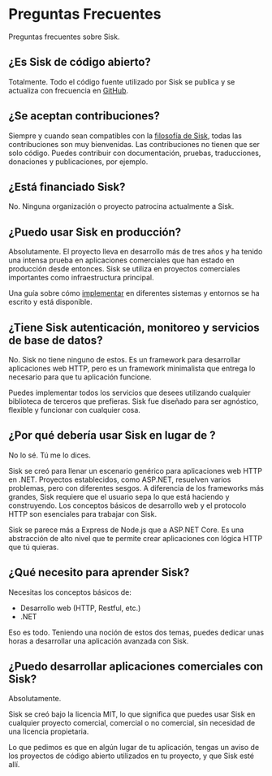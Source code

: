 # Preguntas Frecuentes

Preguntas frecuentes sobre Sisk.

## ¿Es Sisk de código abierto?

Totalmente. Todo el código fuente utilizado por Sisk se publica y se actualiza con frecuencia en [GitHub](https://github.com/sisk-http).

## ¿Se aceptan contribuciones?

Siempre y cuando sean compatibles con la [filosofía de Sisk](/), todas las contribuciones son muy bienvenidas. Las contribuciones no tienen que ser solo código. Puedes contribuir con documentación, pruebas, traducciones, donaciones y publicaciones, por ejemplo.

## ¿Está financiado Sisk?

No. Ninguna organización o proyecto patrocina actualmente a Sisk.

## ¿Puedo usar Sisk en producción?

Absolutamente. El proyecto lleva en desarrollo más de tres años y ha tenido una intensa prueba en aplicaciones comerciales que han estado en producción desde entonces. Sisk se utiliza en proyectos comerciales importantes como infraestructura principal.

Una guía sobre cómo [implementar](/docs/es/deploying) en diferentes sistemas y entornos se ha escrito y está disponible.

## ¿Tiene Sisk autenticación, monitoreo y servicios de base de datos?

No. Sisk no tiene ninguno de estos. Es un framework para desarrollar aplicaciones web HTTP, pero es un framework minimalista que entrega lo necesario para que tu aplicación funcione.

Puedes implementar todos los servicios que desees utilizando cualquier biblioteca de terceros que prefieras. Sisk fue diseñado para ser agnóstico, flexible y funcionar con cualquier cosa.

## ¿Por qué debería usar Sisk en lugar de <framework>?

No lo sé. Tú me lo dices.

Sisk se creó para llenar un escenario genérico para aplicaciones web HTTP en .NET. Proyectos establecidos, como ASP.NET, resuelven varios problemas, pero con diferentes sesgos. A diferencia de los frameworks más grandes, Sisk requiere que el usuario sepa lo que está haciendo y construyendo. Los conceptos básicos de desarrollo web y el protocolo HTTP son esenciales para trabajar con Sisk.

Sisk se parece más a Express de Node.js que a ASP.NET Core. Es una abstracción de alto nivel que te permite crear aplicaciones con lógica HTTP que tú quieras.

## ¿Qué necesito para aprender Sisk?

Necesitas los conceptos básicos de:

- Desarrollo web (HTTP, Restful, etc.)
- .NET

Eso es todo. Teniendo una noción de estos dos temas, puedes dedicar unas horas a desarrollar una aplicación avanzada con Sisk.

## ¿Puedo desarrollar aplicaciones comerciales con Sisk?

Absolutamente.

Sisk se creó bajo la licencia MIT, lo que significa que puedes usar Sisk en cualquier proyecto comercial, comercial o no comercial, sin necesidad de una licencia propietaria.

Lo que pedimos es que en algún lugar de tu aplicación, tengas un aviso de los proyectos de código abierto utilizados en tu proyecto, y que Sisk esté allí.